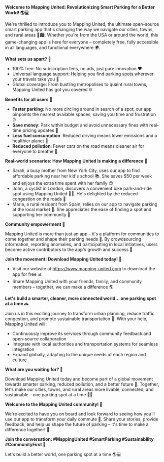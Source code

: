 **Welcome to Mapping United: Revolutionizing Smart Parking for a Better World! 🌎💻**

We're thrilled to introduce you to Mapping United, the ultimate open-source smart parking app that's changing the way we navigate our cities, towns, and rural areas 🚗🏙️. Whether you're from the USA or around the world, this game-changing app is here for everyone – completely free, fully accessible in all languages, and functional everywhere 🌍.

**What sets us apart? 🤔**

* 100% free: No subscription fees, no ads, just pure innovation ❤️
* Universal language support: Helping you find parking spots wherever your travels take you 💬
* Global coverage: From bustling metropolises to quaint rural towns, Mapping United has got you covered 🌐

**Benefits for all users 🤝**

* **Faster parking**: No more circling around in search of a spot; our app pinpoints the nearest available spaces, saving you time and frustration ⏰
* **Save money**: Park within budget and avoid unnecessary fines with real-time pricing updates 💸
* **Less fuel consumption**: Reduced driving means lower emissions and a healthier planet 🌱
* **Reduced pollution**: Fewer cars on the road means cleaner air for everyone to breathe 🌿

**Real-world scenarios: How Mapping United is making a difference 🌟**

* Sarah, a busy mother from New York City, uses our app to find affordable parking near her kid's school 📚. She saves $50 per week and enjoys the extra time spent with her family 😊
* John, a cyclist in London, discovers a convenient bike park-and-ride spot using Mapping United 🚴‍♂️. He's delighted by the reduced congestion on the roads 🌈
* Maria, a rural resident from Spain, relies on our app to navigate parking at the local market 🏬. She appreciates the ease of finding a spot and supporting her community 🎉

**Community empowerment 💪**

Mapping United is more than just an app – it's a platform for communities to come together and shape their parking needs 🌈. By crowdsourcing information, reporting anomalies, and participating in local initiatives, users become active contributors to the app's growth and success 👏

**Join the movement: Download Mapping United today! 📲**

* Visit our website at https://www.mapping-united.com to download the app for free 📊
* Share Mapping United with your friends, family, and community members – together, we can make a difference 🌎

**Let's build a smarter, cleaner, more connected world... one parking spot at a time 🔜**

Join us in this exciting journey to transform urban planning, reduce traffic congestion, and promote sustainable transportation 🚀. With your help, Mapping United will:

* Continuously improve its services through community feedback and open-source collaboration
* Integrate with local authorities and transportation systems for seamless integration
* Expand globally, adapting to the unique needs of each region and culture

**What are you waiting for? 💬**

Download Mapping United today and become part of a global movement towards smarter parking, reduced pollution, and a better future 🌟. Together, let's make our cities, towns, and rural areas more livable, connected, and sustainable – one parking spot at a time 🚗👏.

**Welcome to the Mapping United community! 🎉**

We're excited to have you on board and look forward to seeing how you'll use our app to transform your daily commute 🚀. Share your stories, provide feedback, and help us shape the future of parking – it's time to make a difference together! 💪

**Join the conversation: #MappingUnited #SmartParking #Sustainability #CommunityFirst 💬**

Let's build a better world, one parking spot at a time 🌎💻